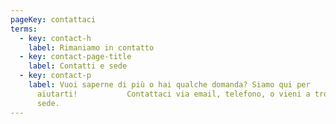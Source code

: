 ```yaml
---
pageKey: contattaci
terms:
  - key: contact-h
    label: Rimaniamo in contatto
  - key: contact-page-title
    label: Contatti e sede
  - key: contact-p
    label: Vuoi saperne di più o hai qualche domanda? Siamo qui per
      aiutarti!           Contattaci via email, telefono, o vieni a trovarci in
      sede.
---
```


